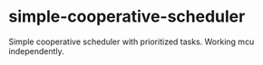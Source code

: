 # simple-cooperative-scheduler
Simple cooperative scheduler with prioritized tasks. Working mcu independently.
